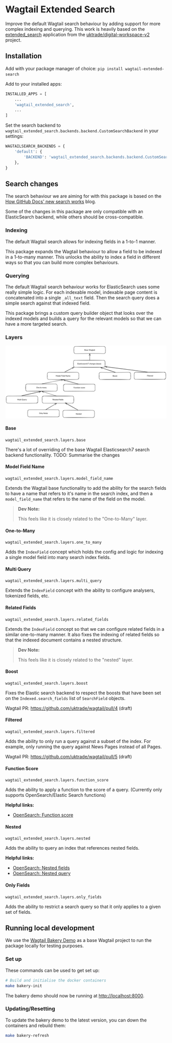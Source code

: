 # Wagtail Extended Search

Improve the default Wagtail search behaviour by adding support for more complex indexing and querying.
This work is heavily based on the [extended_search](https://github.com/uktrade/digital-workspace-v2/tree/2cecde1de6c790b0176ef79cab76f88d173cf244/src/extended_search) application from the [uktrade/digital-workspace-v2](https://github.com/uktrade/digital-workspace-v2/) project.

## Installation

Add with your package manager of choice:
`pip install wagtail-extended-search`

Add to your installed apps:
```python
INSTALLED_APPS = [
    ...
    'wagtail_extended_search',
    ...
]
```

Set the search backend to `wagtail_extended_search.backends.backend.CustomSearchBackend` in your settings:
```python
WAGTAILSEARCH_BACKENDS = {
    'default': {
        'BACKEND': 'wagtail_extended_search.backends.backend.CustomSearchBackend',
    },
}
```

## Search changes

The search behaviour we are aiming for with this package is based on the [How GitHub Docs' new search works](https://github.blog/engineering/how-github-docs-new-search-works/) blog.

Some of the changes in this package are only compatible with an ElasticSearch backend, while others should be cross-compatible.

### Indexing

The default Wagtail search allows for indexing fields in a 1-to-1 manner.

This package expands the Wagtail behaviour to allow a field to be indexed in a 1-to-many manner. This unlocks the ability to index a field in different ways so that you can build more complex behaviours.

### Querying

The default Wagtail search behaviour works for ElasticSearch uses some really simple logic. For each indexable model, indexable page content is concatenated into a single `_all_text` field. Then the search query does a simple search against that indexed field.

This package brings a custom query builder object that looks over the indexed models and builds a query for the relevant models so that we can have a more targeted search.

### Layers

<!-- Include a PNG -->
![Layer dependencies](./dependencies.excalidraw.png)


#### Base

`wagtail_extended_search.layers.base`

There's a lot of overriding of the base Wagtail Elasticsearch7 search backend functionality.
TODO: Summarise the changes

#### Model Field Name

`wagtail_extended_search.layers.model_field_name`

Extends the Wagtail base functionality to add the ability for the search fields to have a name that refers to it's name in the search index, and then a `model_field_name` that refers to the name of the field on the model.

> **Dev Note:**
>
> This feels like it is closely related to the "One-to-Many" layer.

#### One-to-Many

`wagtail_extended_search.layers.one_to_many`

Adds the `IndexField` concept which holds the config and logic for indexing a single model field into many search index fields.

#### Multi Query

`wagtail_extended_search.layers.multi_query`

Extends the `IndexField` concept with the ability to configure analysers, tokenized fields, etc.

#### Related Fields

`wagtail_extended_search.layers.related_fields`

Extends the `IndexField` concept so that we can configure related fields in a similar one-to-many manner. It also fixes the indexing of related fields so that the indexed document contains a nested structure.

> **Dev Note:**
>
> This feels like it is closely related to the "nested" layer.

#### Boost

`wagtail_extended_search.layers.boost`

Fixes the Elastic search backend to respect the boosts that have been set on the `Indexed.search_fields` list of `SearchField` objects.

Wagtail PR: https://github.com/uktrade/wagtail/pull/4 (draft)

#### Filtered

`wagtail_extended_search.layers.filtered`

Adds the ability to only run a query against a subset of the index. For example, only running the query against News Pages instead of all Pages.

Wagtail PR: https://github.com/uktrade/wagtail/pull/5 (draft)

#### Function Score

`wagtail_extended_search.layers.function_score`

Adds the ability to apply a function to the score of a query. (Currently only supports OpenSearch/Elastic Search functions)

**Helpful links:**
- [OpenSearch: Function score](https://opensearch.org/docs/latest/query-dsl/compound/function-score/)

#### Nested

`wagtail_extended_search.layers.nested`

Adds the ability to query an index that references nested fields.

**Helpful links:**
- [OpenSearch: Nested fields](https://opensearch.org/docs/latest/field-types/supported-field-types/nested/)
- [OpenSearch: Nested query](https://opensearch.org/docs/latest/query-dsl/joining/nested/)

#### Only Fields

`wagtail_extended_search.layers.only_fields`

Adds the ability to restrict a search query so that it only applies to a given set of fields.

## Running local development

We use the [Wagtail Bakery Demo](https://github.com/wagtail/bakerydemo) as a base Wagtail project to run the package locally for testing purposes.

### Set up

These commands can be used to get set up:

```bash
# Build and initialise the docker containers
make bakery-init
```

The bakery demo should now be running at [http://localhost:8000](http://localhost:8000).

### Updating/Resetting

To update the bakery demo to the latest version, you can down the containers and rebuild them:

```bash
make bakery-refresh
```
